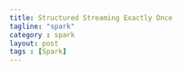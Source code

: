 ```yaml
---
title: Structured Streaming Exactly Once
tagline: "spark"
category : spark
layout: post
tags : [Spark]
---
```


